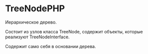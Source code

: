 # TreeNodePHP

Иерархическое дерево. 

Состоит из узлов класса TreeNode,
содержит объекты, которые реализуют TreeNodeInterface.
 
Содержит само себя в основании дерева.
